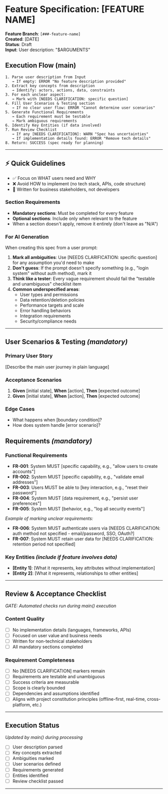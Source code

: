 # Feature Specification: [FEATURE NAME]

**Feature Branch**: `[###-feature-name]`  
**Created**: [DATE]  
**Status**: Draft  
**Input**: User description: "$ARGUMENTS"

## Execution Flow (main)

```
1. Parse user description from Input
   → If empty: ERROR "No feature description provided"
2. Extract key concepts from description
   → Identify: actors, actions, data, constraints
3. For each unclear aspect:
   → Mark with [NEEDS CLARIFICATION: specific question]
4. Fill User Scenarios & Testing section
   → If no clear user flow: ERROR "Cannot determine user scenarios"
5. Generate Functional Requirements
   → Each requirement must be testable
   → Mark ambiguous requirements
6. Identify Key Entities (if data involved)
7. Run Review Checklist
   → If any [NEEDS CLARIFICATION]: WARN "Spec has uncertainties"
   → If implementation details found: ERROR "Remove tech details"
8. Return: SUCCESS (spec ready for planning)
```

---

## ⚡ Quick Guidelines

-   ✅ Focus on WHAT users need and WHY
-   ❌ Avoid HOW to implement (no tech stack, APIs, code structure)
-   👥 Written for business stakeholders, not developers

### Section Requirements

-   **Mandatory sections**: Must be completed for every feature
-   **Optional sections**: Include only when relevant to the feature
-   When a section doesn't apply, remove it entirely (don't leave as "N/A")

### For AI Generation

When creating this spec from a user prompt:

1. **Mark all ambiguities**: Use [NEEDS CLARIFICATION: specific question] for any assumption you'd need to make
2. **Don't guess**: If the prompt doesn't specify something (e.g., "login system" without auth method), mark it
3. **Think like a tester**: Every vague requirement should fail the "testable and unambiguous" checklist item
4. **Common underspecified areas**:
    - User types and permissions
    - Data retention/deletion policies
    - Performance targets and scale
    - Error handling behaviors
    - Integration requirements
    - Security/compliance needs

---

## User Scenarios & Testing _(mandatory)_

### Primary User Story

[Describe the main user journey in plain language]

### Acceptance Scenarios

1. **Given** [initial state], **When** [action], **Then** [expected outcome]
2. **Given** [initial state], **When** [action], **Then** [expected outcome]

### Edge Cases

-   What happens when [boundary condition]?
-   How does system handle [error scenario]?

## Requirements _(mandatory)_

### Functional Requirements

-   **FR-001**: System MUST [specific capability, e.g., "allow users to create accounts"]
-   **FR-002**: System MUST [specific capability, e.g., "validate email addresses"]
-   **FR-003**: Users MUST be able to [key interaction, e.g., "reset their password"]
-   **FR-004**: System MUST [data requirement, e.g., "persist user preferences"]
-   **FR-005**: System MUST [behavior, e.g., "log all security events"]

_Example of marking unclear requirements:_

-   **FR-006**: System MUST authenticate users via [NEEDS CLARIFICATION: auth method not specified - email/password, SSO, OAuth?]
-   **FR-007**: System MUST retain user data for [NEEDS CLARIFICATION: retention period not specified]

### Key Entities _(include if feature involves data)_

-   **[Entity 1]**: [What it represents, key attributes without implementation]
-   **[Entity 2]**: [What it represents, relationships to other entities]

---

## Review & Acceptance Checklist

_GATE: Automated checks run during main() execution_

### Content Quality

-   [ ] No implementation details (languages, frameworks, APIs)
-   [ ] Focused on user value and business needs
-   [ ] Written for non-technical stakeholders
-   [ ] All mandatory sections completed

### Requirement Completeness

-   [ ] No [NEEDS CLARIFICATION] markers remain
-   [ ] Requirements are testable and unambiguous
-   [ ] Success criteria are measurable
-   [ ] Scope is clearly bounded
-   [ ] Dependencies and assumptions identified
-   [ ] Aligns with project constitution principles (offline-first, real-time, cross-platform, etc.)

---

## Execution Status

_Updated by main() during processing_

-   [ ] User description parsed
-   [ ] Key concepts extracted
-   [ ] Ambiguities marked
-   [ ] User scenarios defined
-   [ ] Requirements generated
-   [ ] Entities identified
-   [ ] Review checklist passed

---
